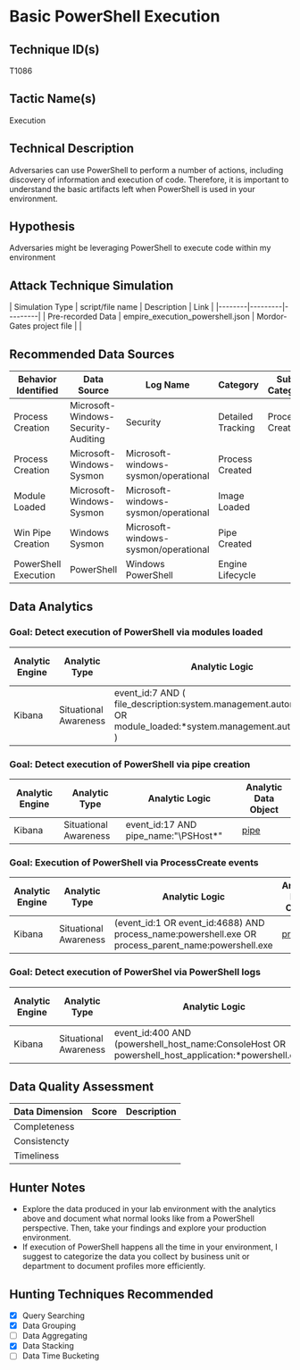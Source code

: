 # Basic PowerShell Execution

## Technique ID(s)

T1086

## Tactic Name(s)

Execution

## Technical Description

Adversaries can use PowerShell to perform a number of actions, including discovery of information and execution of code. Therefore, it is important to understand the basic artifacts left when PowerShell is used in your environment.

## Hypothesis

Adversaries might be leveraging PowerShell to execute code within my environment

## Attack Technique Simulation

| Simulation Type | script/file name | Description | Link |
|--------|---------|---------|
| Pre-recorded Data | empire_execution_powershell.json | Mordor-Gates project file |  |

## Recommended Data Sources

| Behavior Identified | Data Source | Log Name | Category | Sub-Category| Event Id |
|---------|---------|---------|---------|---------|---------|
| Process Creation | Microsoft-Windows-Security-Auditing | Security | Detailed Tracking | Process Creation | 4688 |
| Process Creation | Microsoft-Windows-Sysmon | Microsoft-windows-sysmon/operational | Process Created | | 1 |
| Module Loaded | Microsoft-Windows-Sysmon | Microsoft-windows-sysmon/operational | Image Loaded | | 7 |
| Win Pipe Creation | Windows Sysmon | Microsoft-windows-sysmon/operational | Pipe Created | | 17 |
| PowerShell Execution | PowerShell | Windows PowerShell | Engine Lifecycle |  | | 400 |

## Data Analytics

### Goal: Detect execution of PowerShell via modules loaded

| Analytic Engine | Analytic Type | Analytic Logic | Analytic Data Object |
|--------|---------|---------|---------|
| Kibana | Situational Awareness | event_id:7 AND ( file_description:system.management.automation OR module_loaded:\*system.management.automation\* ) | [module](https://github.com/Cyb3rWard0g/OSSEM/blob/master/common_information_model/module.md) |

### Goal: Detect execution of PowerShell via pipe creation

| Analytic Engine | Analytic Type | Analytic Logic | Analytic Data Object |
|--------|---------|---------|---------|
| Kibana| Situational Awareness | event_id:17 AND pipe_name:"\PSHost*" | [pipe](https://github.com/Cyb3rWard0g/OSSEM/blob/master/common_information_model/pipe.md) |

### Goal: Execution of PowerShell via ProcessCreate events

| Analytic Engine | Analytic Type | Analytic Logic | Analytic Data Object |
|--------|---------|---------|---------|
| Kibana | Situational Awareness | (event_id:1 OR event_id:4688) AND process_name:powershell.exe OR process_parent_name:powershell.exe | [process](https://github.com/Cyb3rWard0g/OSSEM/blob/master/common_information_model/process.md) |

### Goal: Detect execution of PowerShel via PowerShell logs

| Analytic Engine | Analytic Type | Analytic Logic | Analytic Data Object |
|--------|---------|---------|---------|
| Kibana | Situational Awareness | event_id:400 AND (powershell_host_name:ConsoleHost OR powershell_host_application:\*powershell.exe\*) | [powershell engine](https://github.com/Cyb3rWard0g/OSSEM/blob/master/common_information_model/powershell_engine.md) |

## Data Quality Assessment

| Data Dimension | Score | Description |
|---------|---------|---------|
| Completeness | | |
| Consistencty | | |
| Timeliness | | |

## Hunter Notes

* Explore the data produced in your lab environment with the analytics above and document what normal looks like from a PowerShell perspective. Then, take your findings and explore your production environment.
* If execution of PowerShell happens all the time in  your environment, I suggest to categorize the data you collect by business unit or department to document profiles more efficiently.

## Hunting Techniques Recommended

- [x] Query Searching
- [x] Data Grouping
- [ ] Data Aggregating
- [x] Data Stacking
- [ ] Data Time Bucketing
